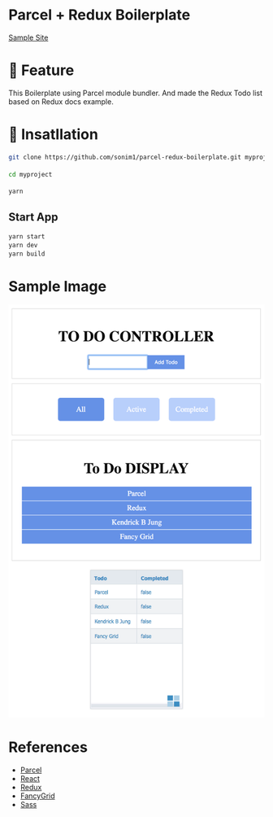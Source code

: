 # Parcel + Redux Boilerplate
[Sample Site](https://parcel-redux.sonim1.com)
# 💬 Feature
This Boilerplate using Parcel module bundler.
And made the Redux Todo list based on Redux docs example.

# 🔧 Insatllation
```zsh
git clone https://github.com/sonim1/parcel-redux-boilerplate.git myproject

cd myproject

yarn
```
## Start App
```zsh
yarn start
yarn dev
yarn build
```

# Sample Image
![](./Sample.png)

# References
- [Parcel](https://parceljs.org/)
- [React](https://reactjs.org/)
- [Redux](https://redux.js.org)
- [FancyGrid](https://fancygrid.com/)
- [Sass](https://sass-lang.com/)
